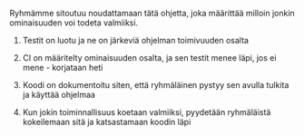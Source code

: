 Ryhmämme sitoutuu noudattamaan tätä ohjetta, joka määrittää milloin jonkin ominaisuuden voi todeta valmiiksi.

1. Testit on luotu ja ne on järkeviä ohjelman toimivuuden osalta

2. CI on määritelty ominaisuuden osalta, ja sen testit menee läpi, jos ei mene - korjataan heti

3. Koodi on dokumentoitu siten, että ryhmäläinen pystyy sen avulla tulkita ja käyttää ohjelmaa

4. Kun jokin toiminnallisuus koetaan valmiiksi, pyydetään ryhmäläistä kokeilemaan sitä ja katsastamaan koodin läpi
